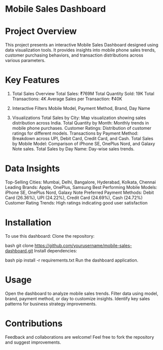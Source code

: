 # Mobile Sales Dashboard
# Project Overview
This project presents an interactive Mobile Sales Dashboard designed using data visualization tools. It provides insights into mobile phone sales trends, customer purchasing behaviors, and transaction distributions across various parameters.

# Key Features
1. Total Sales Overview
Total Sales: ₹769M
Total Quantity Sold: 19K
Total Transactions: 4K
Average Sales per Transaction: ₹40K

2. Interactive Filters
Mobile Model, Payment Method, Brand, Day Name

3. Visualizations
Total Sales by City: Map visualization showing sales distribution across India.
Total Quantity by Month: Monthly trends in mobile phone purchases.
Customer Ratings: Distribution of customer ratings for different models.
Transactions by Payment Method: Breakdown across UPI, Debit Card, Credit Card, and Cash.
Total Sales by Mobile Model: Comparison of iPhone SE, OnePlus Nord, and Galaxy Note sales.
Total Sales by Day Name: Day-wise sales trends.

# Data Insights
Top-Selling Cities: Mumbai, Delhi, Bangalore, Hyderabad, Kolkata, Chennai
Leading Brands: Apple, OnePlus, Samsung
Best Performing Mobile Models: iPhone SE, OnePlus Nord, Galaxy Note
Preferred Payment Methods: Debit Card (26.36%), UPI (24.22%), Credit Card (24.69%), Cash (24.72%)
Customer Rating Trends: High ratings indicating good user satisfaction

# Installation
To use this dashboard:
Clone the repository:

bash
git clone https://github.com/yourusername/mobile-sales-dashboard.git
Install dependencies:

bash
pip install -r requirements.txt
Run the dashboard application.

# Usage
Open the dashboard to analyze mobile sales trends.
Filter data using model, brand, payment method, or day to customize insights.
Identify key sales patterns for business strategy improvements.

# Contributions
Feedback and collaborations are welcome! Feel free to fork the repository and suggest improvements.
